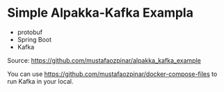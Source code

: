 # Simple Alpakka-Kafka Exampla

* protobuf
* Spring Boot
* Kafka

Source: https://github.com/mustafaozpinar/alpakka_kafka_example

You can use https://github.com/mustafaozpinar/docker-compose-files to run Kafka in your local. 